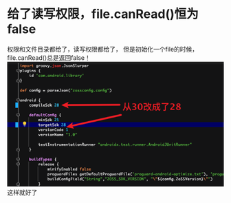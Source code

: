 # 给了读写权限，file.canRead()恒为false
权限和文件目录都给了，读写权限都给了， 但是初始化一个file的时候，file.canRead()总是返回false！
![Snipaste_2022-06-01_21-58-07](/assets/Snipaste_2022-06-01_21-58-07.png)
这样就好了